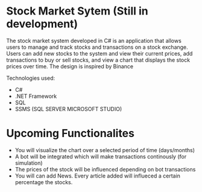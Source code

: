 # Stock Market Sytem (Still in development)

The stock market system developed in C# is an application that allows users to manage and track stocks and transactions on a stock exchange. Users can add new stocks to the system and view their current prices, add transactions to buy or sell stocks, and view a chart that displays the stock prices over time. The design is inspired by Binance

Technologies used:
- C#
- .NET Framework
- SQL
- SSMS (SQL SERVER MICROSOFT STUDIO)

# Upcoming Functionalites
- You will visualize the chart over a selected period of time (days/months)
- A bot will be integrated which will make transactions continously (for simulation)
- The prices of the stock will be influenced depending on bot transactions
- You will can add News. Every article added will influeced a certain percentage the stocks.
